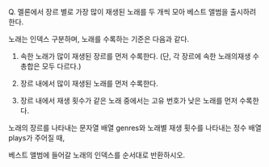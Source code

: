 Q. 멜론에서 장르 별로 가장 많이 재생된 노래를 두 개씩 모아 베스트 앨범을 출시하려 한다.

노래는 인덱스 구분하며, 노래를 수록하는 기준은 다음과 같다.

1. 속한 노래가 많이 재생된 장르를 먼저 수록한다. (단, 각 장르에 속한 노래의재생 수 총합은 모두 다르다.)

2. 장르 내에서 많이 재생된 노래를 먼저 수록한다.

3. 장르 내에서 재생 횟수가 같은 노래 중에서는 고유 번호가 낮은 노래를 먼저 수록한다.


노래의 장르를 나타내는 문자열 배열 genres와
노래별 재생 횟수를 나타내는 정수 배열 plays가 주어질 때,

베스트 앨범에 들어갈 노래의 인덱스를 순서대로 반환하시오.